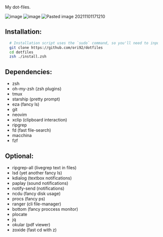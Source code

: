My dot-files.

![image](https://user-images.githubusercontent.com/35110056/184905468-dec77542-98fc-4386-8179-00bf037449fe.png)
![image](https://user-images.githubusercontent.com/35110056/184906157-60c8f6f4-6a0e-4f9d-b7a0-4a4a82658210.png)
![Pasted image 20211101171210](https://user-images.githubusercontent.com/35110056/179995707-721bf567-5871-4fce-b01a-f85c86a93811.png)

## Installation:
```bash
  # Installation script uses the `sudo` command, so you'll need to input your password when asked.. 
  git clone https://github.com/ori92/dotfiles
  cd dotfiles
  zsh ./install.zsh

```

## Dependencies:

* zsh
* oh-my-zsh (zsh plugins)
* tmux
* starship (pretty prompt)
* eza (fancy ls)
* git
* neovim
* xclip (clipboard interaction)
* ripgrep
* fd (fast file-search)
* macchina
* fzf
  
## Optional:

* ripgrep-all (livegrep text in files) 
* lsd (yet another fancy ls)
* kdialog (textbox notifications)
* paplay  (sound notifications)
* notify-send (notifications)
* ncdu (fancy disk usage)
* procs (fancy ps)
* ranger (cli file-manager)
* bottom (fancy proccess monitor)
* plocate
* jq
* okular (pdf viewer)
* zoxide (fast cd with z)
